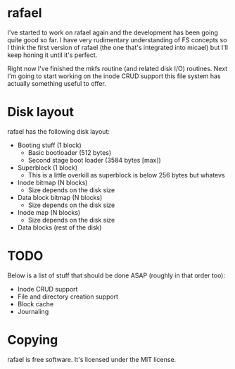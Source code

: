 # rafael

I've started to work on rafael again and the development has been going quite good so far. I have very rudimentary understanding of FS concepts so I think the first version of rafael (the one that's integrated into micael) but I'll keep honing it until it's perfect.

Right now I've finished the mkfs routine (and related disk I/O) routines. Next I'm going to start working on the inode CRUD support this file system has actually something useful to offer.

# Disk layout

rafael has the following disk layout:

* Booting stuff (1 block)
   * Basic bootloader (512 bytes)
   * Second stage boot loader (3584 bytes [max]) 
* Superblock (1 block)
   * This is a little overkill as superblock is below 256 bytes but whatevs
* Inode bitmap (N blocks)
   * Size depends on the disk size
* Data block bitmap (N blocks)
   * Size depends on the disk size
* Inode map (N blocks)
   * Size depends on the disk size
* Data blocks (rest of the disk) 

# TODO

Below is a list of stuff that should be done ASAP (roughly in that order too):
   * Inode CRUD support
   * File and directory creation support
   * Block cache
   * Journaling

# Copying
rafael is free software. It's licensed under the MIT license.
